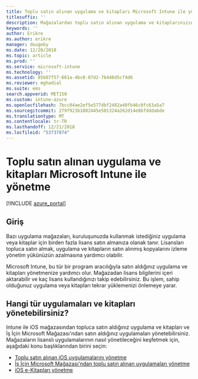 ```yaml
---
title: Toplu satın alınan uygulama ve kitapları Microsoft Intune ile yönetme
titlesuffix: ''
description: Mağazalardan toplu satın alınan uygulama ve kitaplarınızın kullanımını yönetmek ve izlemek için Microsoft Intune’u nasıl kullanabileceğinizi öğrenin."
keywords: ''
author: Erikre
ms.author: erikre
manager: dougeby
ms.date: 12/20/2018
ms.topic: article
ms.prod: ''
ms.service: microsoft-intune
ms.technology: ''
ms.assetid: 85b07f57-661a-4bc8-87d2-7b446d5cf4d6
ms.reviewer: mghadial
ms.suite: ems
search.appverid: MET150
ms.custom: intune-azure
ms.openlocfilehash: 7bcc04ae2ef5e577dbf2482a40fb46c0fc63a5a7
ms.sourcegitcommit: 279f923b1802445e501324a262d14e8bfdddabde
ms.translationtype: MT
ms.contentlocale: tr-TR
ms.lasthandoff: 12/21/2018
ms.locfileid: "53737874"
---
```

# <a name="manage-volume-purchased-apps-and-books-with-microsoft-intune"></a>Toplu satın alınan uygulama ve kitapları Microsoft Intune ile yönetme

[!INCLUDE [azure_portal](./includes/azure_portal.md)]

## <a name="introduction"></a>Giriş

Bazı uygulama mağazaları, kuruluşunuzda kullanmak istediğiniz uygulama veya kitaplar için birden fazla lisans satın almanıza olanak tanır. Lisansları topluca satın almak, uygulama ve kitapların satın alınmış kopyalarını izleme yönetim yükünüzün azalmasına yardımcı olabilir.

Microsoft Intune, bu tür bir program aracılığıyla satın aldığınız uygulama ve kitapları yönetmenize yardımcı olur. Mağazadan lisans bilgilerini içeri aktarabilir ve kaç lisans kullandığınızı takip edebilirsiniz. Bu işlem, sahip olduğunuz uygulama veya kitapları tekrar yüklemenizi önlemeye yarar.

## <a name="which-types-of-apps-and-books-can-you-manage"></a>Hangi tür uygulamaları ve kitapları yönetebilirsiniz?

Intune ile iOS mağazasından topluca satın aldığınız uygulama ve kitapları ve İş İçin Microsoft Mağazası'ndan satın aldığınız uygulamaları yönetebilirsiniz. Mağazaların lisanslı uygulamalarının nasıl yönetileceğini keşfetmek için, aşağıdaki konu başlıklarından birini seçin:

- [Toplu satın alınan iOS uygulamalarını yönetme](vpp-apps-ios.md)
- [İş İçin Microsoft Mağazası'ndan toplu satın alınan uygulamaları yönetme](windows-store-for-business.md)
- [iOS e-Kitapları yönetme](vpp-ebooks-ios.md)
